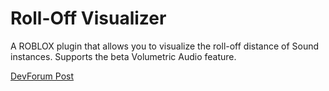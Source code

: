 # Roll-Off Visualizer
A ROBLOX plugin that allows you to visualize the roll-off distance of Sound instances. Supports the beta Volumetric Audio feature.

[DevForum Post](https://devforum.roblox.com/t/roll-off-visualizer-a-plugin-that-visualizes-sound-in-3d-space/1735890)
